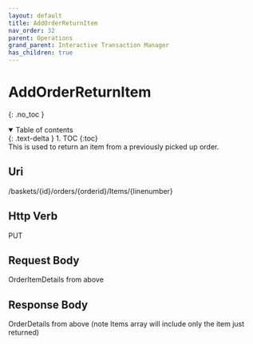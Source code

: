 ```yaml
---
layout: default
title: AddOrderReturnItem
nav_order: 32
parent: Operations
grand_parent: Interactive Transaction Manager
has_children: true
---
```

# AddOrderReturnItem
{: .no_toc }
<details open markdown="block">
  <summary>
    Table of contents
  </summary>
  {: .text-delta }
1. TOC
{:toc}
</details>
This is used to return an item from a previously picked up order.

## Uri
/baskets/{id}/orders/{orderid}/Items/{linenumber}

## Http Verb
PUT

## Request Body
OrderItemDetails from above

## Response Body
OrderDetails from above (note Items array will include only the item just returned)
